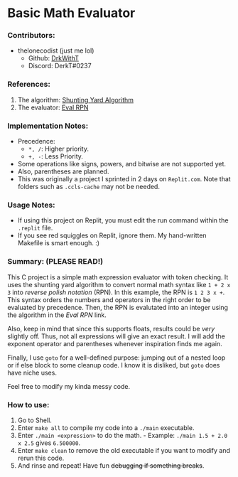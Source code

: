 # Basic Math Evaluator

### Contributors:
 - thelonecodist (just me lol)
	 - Github: [DrkWithT](https://github.com/DrkWithT)
	 - Discord: DerkT#0237

### References:
 1. The algorithm: [Shunting Yard Algorithm](https://en.wikipedia.org/wiki/Shunting_yard_algorithm)
 2. The evaluator: [Eval RPN](https://www.tutorialspoint.com/evaluate-reverse-polish-notation-in-cplusplus-program)

### Implementation Notes:
 - Precedence:
	 - `*, /`: Higher priority.
   - `+, -`: Less Priority.
 - Some operations like signs, powers, and bitwise are not supported yet.
 - Also, parentheses are planned.
 - This was originally a project I sprinted in 2 days on `Replit.com`. Note that folders such as `.ccls-cache` may not be needed.

### Usage Notes:
 - If using this project on Replit, you must edit the run command within the `.replit` file.
 - If you see red squiggles on Replit, ignore them. My hand-written Makefile is smart enough. :) 

### Summary: (PLEASE READ!)
This C project is a simple math expression evaluator with token checking. It uses the shunting yard algorithm to convert normal math syntax like `1 + 2 x 3` into _reverse polish notation_ (RPN). In this example, the RPN is `1 2 3 x +`. This syntax orders the numbers and operators in the right order to be evaluated by precedence. Then, the RPN is evalutated into an integer using the algorithm in the _Eval RPN_ link.

Also, keep in mind that since this supports floats, results could be _very_ slightly off. Thus, not all expressions will give an exact result. I will add the exponent operator and parentheses whenever inspiration finds me again.

Finally, I use `goto` for a well-defined purpose: jumping out of a nested loop or if else block to some cleanup code. I know it is disliked, but `goto` does have niche uses.

Feel free to modify my kinda messy code.

### How to use:
 1. Go to Shell.
 2. Enter `make all` to compile my code into a `./main` executable.
 3. Enter `./main <expression>` to do the math.
		 - Example: `./main 1.5 + 2.0 x 2.5` gives `6.500000`.
 4. Enter `make clean` to remove the old executable if you want to modify and rerun this code.
 5. And rinse and repeat! Have fun ~~debugging if something breaks~~.
